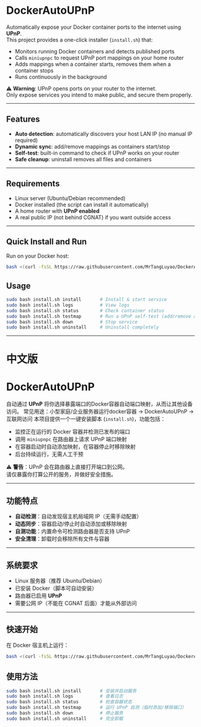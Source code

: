 # DockerAutoUPnP

Automatically expose your Docker container ports to the internet using **UPnP**.  
This project provides a one-click installer (`install.sh`) that:

- Monitors running Docker containers and detects published ports
- Calls `miniupnpc` to request UPnP port mappings on your home router
- Adds mappings when a container starts, removes them when a container stops
- Runs continuously in the background

⚠️ **Warning**: UPnP opens ports on your router to the internet.  
Only expose services you intend to make public, and secure them properly.

---

## Features
- **Auto detection**: automatically discovers your host LAN IP (no manual IP required)
- **Dynamic sync**: add/remove mappings as containers start/stop
- **Self-test**: built-in command to check if UPnP works on your router
- **Safe cleanup**: uninstall removes all files and containers

---

## Requirements
- Linux server (Ubuntu/Debian recommended)
- Docker installed (the script can install it automatically)
- A home router with **UPnP enabled**
- A real public IP (not behind CGNAT) if you want outside access

---

## Quick Install and Run

Run on your Docker host:

```bash
bash <(curl -fsSL https://raw.githubusercontent.com/MrTangLuyao/DockerAutoUPnP/main/install.sh | sed -e 's/\r$//' -e '/^---$/d' -e '/^```/d')
```



## Usage

```bash
sudo bash install.sh install       # Install & start service
sudo bash install.sh logs          # View logs
sudo bash install.sh status        # Check container status
sudo bash install.sh testmap       # Run a UPnP self-test (add/remove a temporary port)
sudo bash install.sh down          # Stop service
sudo bash install.sh uninstall     # Uninstall completely
```

---
# 中文版

# DockerAutoUPnP

自动通过 **UPnP** 将你选择暴露端口的Docker容器自动端口映射，从而让其他设备访问。 
常见用途：小型家庭/企业服务器运行docker容器 -> DockerAutoUPnP -> 互联网访问 
本项目提供一个一键安装脚本 (`install.sh`)，功能包括：

- 监控正在运行的 Docker 容器并检测已发布的端口
- 调用 `miniupnpc` 在路由器上请求 UPnP 端口映射
- 在容器启动时自动添加映射，在容器停止时移除映射
- 后台持续运行，无需人工干预

⚠️ **警告**：UPnP 会在路由器上直接打开端口到公网。  
请仅暴露你打算公开的服务，并做好安全措施。

---

## 功能特点
- **自动检测**：自动发现宿主机局域网 IP（无需手动配置）
- **动态同步**：容器启动/停止时自动添加或移除映射
- **自测功能**：内置命令可检测路由器是否支持 UPnP
- **安全清理**：卸载时会移除所有文件与容器

---

## 系统要求
- Linux 服务器（推荐 Ubuntu/Debian）
- 已安装 Docker（脚本可自动安装）
- 路由器已启用 **UPnP**
- 需要公网 IP（不能在 CGNAT 后面）才能从外部访问

---

## 快速开始

在 Docker 宿主机上运行：

```bash
bash <(curl -fsSL https://raw.githubusercontent.com/MrTangLuyao/DockerAutoUPnP/main/install.sh | sed -e 's/\r$//' -e '/^---$/d' -e '/^```/d')
```

## 使用方法
```bash
sudo bash install.sh install       # 安装并启动服务
sudo bash install.sh logs          # 查看日志
sudo bash install.sh status        # 检查容器状态
sudo bash install.sh testmap       # 运行 UPnP 自测（临时添加/移除端口）
sudo bash install.sh down          # 停止服务
sudo bash install.sh uninstall     # 完全卸载
```

